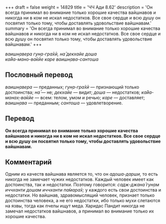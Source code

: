 +++
draft = false
weight = 14829
title = 'ЧЧ Ади 8.62'
description = 'Он всегда принимал во внимание только хорошие качества вайшнавов и никогда ни в ком не искал недостатков. Все свое сердце и всю душу он посвятил только тому, чтобы доставлять удовольствие вайшнавам.'
summary = 'Он всегда принимал во внимание только хорошие качества вайшнавов и никогда ни в ком не искал недостатков. Все свое сердце и всю душу он посвятил только тому, чтобы доставлять удовольствие вайшнавам.'
+++

_ваишн̣авера гун̣а-гра̄хӣ, на̄ декхайе доша  
ка̄йа-мано-ва̄кйе каре ваишн̣ава-сантоша_

## Пословный перевод

_ваишн̣авера_ — преданных; _гун̣а_\-_гра̄хӣ_ — признающий только достоинства; _на̄_ — не; _декхайе_ — видит; _доша_ — недостатков; _ка̄йа_\-_манах̣_\-_ва̄кйе_ — всем: телом, умом и речью; _каре_ — доставляет; _ваишн̣ава_ — преданным; _сантоша_ — удовлетворение.

## Перевод

**Он всегда принимал во внимание только хорошие качества вайшнавов и никогда ни в ком не искал недостатков. Все свое сердце и всю душу он посвятил только тому, чтобы доставлять удовольствие вайшнавам.**

## Комментарий

Одним из качеств вайшнава является то, что он _адоша-дарши,_ то есть никогда не замечает чужих недостатков. Каждый человек имеет как достоинства, так и недостатки. Поэтому говорится: _садж-джана̄ гун̣ам иччханти дошам иччханти па̄мара̄х̣:_ у каждого есть свои достоинства и недостатки. Но вайшнав, здравомыслящий человек, признает только достоинства человека, а не его недостатки, ибо только мухи слетаются на язвы, тогда как пчелы ищут меда. Харидас Пандит никогда не замечал недостатков вайшнавов, а принимал во внимание только их хорошие качества.
